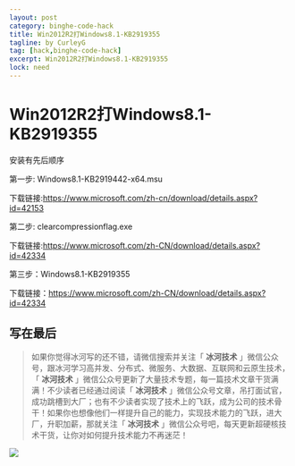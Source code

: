 ```yaml
---
layout: post
category: binghe-code-hack
title: Win2012R2打Windows8.1-KB2919355
tagline: by CurleyG
tag: [hack,binghe-code-hack]
excerpt: Win2012R2打Windows8.1-KB2919355
lock: need
---
```


# Win2012R2打Windows8.1-KB2919355

安装有先后顺序

第一步: Windows8.1-KB2919442-x64.msu

下载链接:https://www.microsoft.com/zh-cn/download/details.aspx?id=42153

第二步: clearcompressionflag.exe

下载链接:https://www.microsoft.com/zh-CN/download/details.aspx?id=42334

第三步：Windows8.1-KB2919355

下载链接：https://www.microsoft.com/zh-CN/download/details.aspx?id=42334

## 写在最后

> 如果你觉得冰河写的还不错，请微信搜索并关注「 **冰河技术** 」微信公众号，跟冰河学习高并发、分布式、微服务、大数据、互联网和云原生技术，「 **冰河技术** 」微信公众号更新了大量技术专题，每一篇技术文章干货满满！不少读者已经通过阅读「 **冰河技术** 」微信公众号文章，吊打面试官，成功跳槽到大厂；也有不少读者实现了技术上的飞跃，成为公司的技术骨干！如果你也想像他们一样提升自己的能力，实现技术能力的飞跃，进大厂，升职加薪，那就关注「 **冰河技术** 」微信公众号吧，每天更新超硬核技术干货，让你对如何提升技术能力不再迷茫！


![](https://img-blog.csdnimg.cn/20200906013715889.png)
